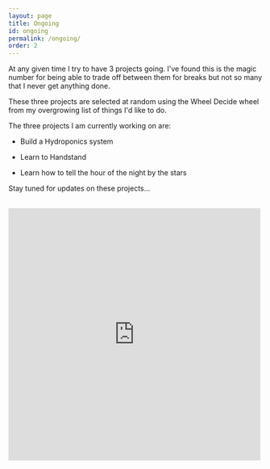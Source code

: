 ```yaml
---
layout: page
title: Ongoing
id: ongoing
permalink: /ongoing/
order: 2
---
```


At any given time I try to have 3 projects going. I've found this is the magic number for being able to trade off between them for breaks but not so many that I never get anything done.

These three projects are selected at random using the Wheel Decide wheel from my overgrowing list of things I'd like to do. 

The three projects I am currently working on are: 

- Build a Hydroponics system

- Learn to Handstand

- Learn how to tell the hour of the night by the stars 

Stay tuned for updates on these projects...

<br>

<iframe src="https://wheeldecide.com/e.php?c1=Archery+Score+of+210&c2=Tell+time+by+the+stars&c3=Learn+to+Handstand&c4=Hydroponic+Garden&c5=Build+a+Bug-out+Bag&c6=Learn+to+Muscle-Up&c7=Field+Archery+Score+of+170&c8=50+mile+Backpacking+Trip&c9=Climb+a+V6&c10=Master+Eggs+5+ways&c11=Learn+to+Dance&c12=Start+a+business&c13=Smoke+Meats&c14=Build+a+Compost+System&c15=Automate+the+Hot+Tub+Chemicals&c16=Make+a+big+investment&c17=Build+Passive+Income+that+exceeds+Expenses&c18=Throw+a+big+party&c19=Build+a+Surfboard&c20=Learn+German&c21=Learn+Mandarin&c22=Learn+Lockpicking&c23=Build+a+Bow+and+Arrow&c24=Write+a+book&c25=Climb+mountain+over+14%2C000%E2%80%99&c26=Run+a+Marathon&c27=Learn+to+Sail&c28=Learn+to+Surf&c29=Build+a+Snowboard&c30=Go+veggie+for+a+month&col=w&time=5" width="500" height="500" scrolling="no" frameborder="0"></iframe>
